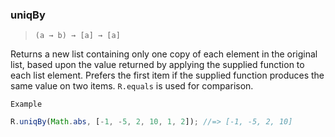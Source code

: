 ### uniqBy

> ```(a → b) → [a] → [a]```

Returns a new list containing only one copy of each element in the original list, based upon the value returned by applying the supplied function to each list element. Prefers the first item if the supplied function produces the same value on two items. `R.equals` is used for comparison.

`Example`

```js
R.uniqBy(Math.abs, [-1, -5, 2, 10, 1, 2]); //=> [-1, -5, 2, 10]
```